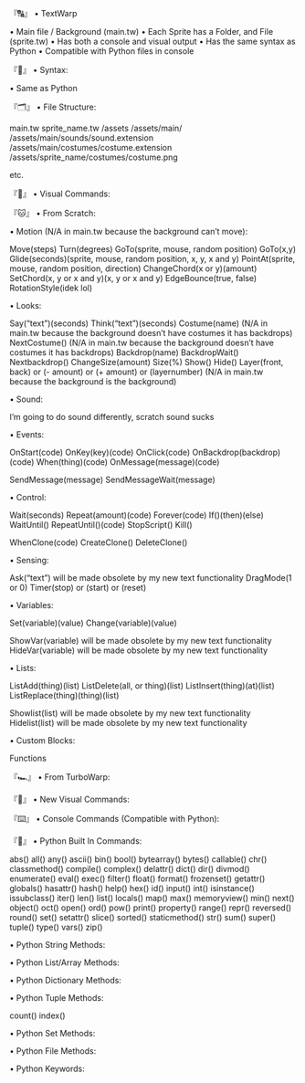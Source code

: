 『🔠』 •  TextWarp

• Main file / Background (main.tw)
• Each Sprite has a Folder, and File (sprite.tw)
• Has both a console and visual output
• Has the same syntax as Python
• Compatible with Python files in console


『🔢』 •  Syntax:

• Same as Python 


『🗂️』 •  File Structure:

main.tw
sprite_name.tw
/assets
/assets/main/
/assets/main/sounds/sound.extension
/assets/main/costumes/costume.extension
/assets/sprite_name/costumes/costume.png

etc.


『🧩』 •  Visual Commands:

『🐱』 •  From Scratch:

• Motion (N/A in main.tw because the background can’t move):


Move(steps)
Turn(degrees)
GoTo(sprite, mouse, random position)
GoTo(x,y)
Glide(seconds)(sprite, mouse, random position, x, y, x and y)
PointAt(sprite, mouse, random position, direction)
ChangeChord(x or y)(amount)
SetChord(x, y or x and y)(x, y or x and y)
EdgeBounce(true, false)
RotationStyle(idek lol)


• Looks:

Say(“text”)(seconds)
Think(“text”)(seconds)
Costume(name) (N/A in main.tw because the background doesn’t have costumes it has backdrops)
NextCostume() (N/A in main.tw because the background doesn’t have costumes it has backdrops)
Backdrop(name)
BackdropWait()
Nextbackdrop()
ChangeSize(amount) 
Size(%)
Show()
Hide()
Layer(front, back) or (- amount) or (+ amount) or (layernumber) (N/A in main.tw because the background is the background)

• Sound:

I’m going to do sound differently, scratch sound sucks


• Events:


OnStart(code)
OnKey(key)(code)
OnClick(code)
OnBackdrop(backdrop)(code)
When(thing)(code)
OnMessage(message)(code)

SendMessage(message)
SendMessageWait(message)

• Control:

Wait(seconds)
Repeat(amount)(code)
Forever(code)
If()(then)(else)
WaitUntil()
RepeatUntil()(code)
StopScript()
Kill()

WhenClone(code) 
CreateClone()
DeleteClone()


• Sensing:

Ask(“text”) will be made obsolete by my new text functionality 
DragMode(1 or 0)
Timer(stop) or (start) or (reset)

• Variables:

Set(variable)(value)
Change(variable)(value)

ShowVar(variable) will be made obsolete by my new text functionality 
HideVar(variable) will be made obsolete by my new text functionality

• Lists:

ListAdd(thing)(list)
ListDelete(all, or thing)(list)
ListInsert(thing)(at)(list)
ListReplace(thing)(thing)(list)

Showlist(list) will be made obsolete by my new text functionality 
Hidelist(list) will be made obsolete by my new text functionality 

• Custom Blocks:

Functions


『🏎️』 •  From TurboWarp:



『🎨』 •  New Visual Commands:



『⌨️』 •  Console Commands (Compatible with Python):



『🐍』 •  Python Built In Commands:

abs()
all()
any()
ascii()
bin()
bool()
bytearray()
bytes()
callable()
chr()
classmethod()
compile()
complex()
delattr()
dict()
dir()
divmod()
enumerate()
eval()
exec()
filter()
float()
format()
frozenset()
getattr()
globals()
hasattr()
hash()
help()
hex()
id()
input()
int()
isinstance()
issubclass()
iter()
len()
list()
locals()
map()
max()
memoryview()
min()
next()
object()
oct()
open()
ord()
pow()
print()
property()
range()
repr()
reversed()
round()
set()
setattr()
slice()
sorted()
staticmethod()
str()
sum()
super()
tuple()
type()
vars()
zip()

• Python String Methods:

• Python List/Array Methods:

• Python Dictionary Methods:

• Python Tuple Methods:

count()
index()

• Python Set Methods:

• Python File Methods:

• Python Keywords:












